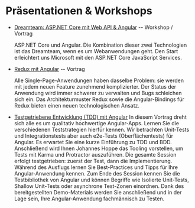 # Präsentationen & Workshops

* [Dreamteam: ASP.NET Core mit Web API & Angular](angular_dotnetcore) -- Workshop / Vortrag

  ASP.NET Core und Angular. Die Kombination dieser zwei Technologien ist das Dreamteam, wenn es um Webanwendungen geht.
  Den Start erleichtert uns Microsoft mit den ASP.NET Core JavaScript Services. 


* [Redux mit Angular](https://docs.google.com/presentation/d/15baFhy7Bm-UYXpj6q1qz5PyWb70-qwWXPdpYJtamnfY/) -- Vortrag

  Alle Single-Page-Anwendungen haben dasselbe Problem: sie werden mit jedem neuen Feature zunehmend komplizierter.
  Der Status der Anwendung wird immer schwerer zu verwalten und Bugs schleichen sich ein.
  Das Architekturmuster Redux sowie die Angular-Bindings für Redux bieten einen neuen technologischen Ansatz.

* [Testgetriebene Entwicklung (TDD) mit Angular](angular_tdd) 
In diesem Vortrag dreht sich alle es um qualitativ hochwertige Angular-Apps. Lernen Sie die verschiedenen Teststrategien hierfür kennen. Wir betrachten Unit-Tests und Integrationstests aber auch e2e-Tests (Oberflächentests) für Angular. Es erwartet Sie eine kurze Einführung zu TDD und BDD. Anschließend wird Ihnen Johannes Hoppe das Tooling vorstellen, um Tests mit Karma und Protractor auszuführen. Die gesamte Session erfolgt testgetrieben: zuerst der Test, dann die Implementierung. Während des Ausflugs lernen Sie Best-Practices und Tipps für Ihre Angular-Anwendung kennen. Zum Ende des Session kennen Sie die Testbibliothek von Angular und können Begriffe wie Isolierte Unit-Tests, Shallow Unit-Tests oder asynchrone Test-Zonen einordnen. Dank des bereitgestellten Demo-Materials werden Sie anschließend und in der Lage sein, Ihre Angular-Anwendung fachmännisch zu Testen.